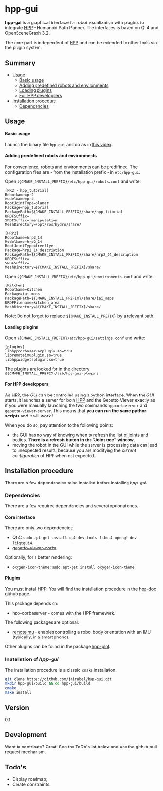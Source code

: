 # hpp-gui

**hpp-gui** is a graphical interface for robot visualization with plugins to integrate [HPP] - Humanoid Path Planner. The interfaces is based on Qt 4 and OpenSceneGraph 3.2.

The core part is independent of [HPP] and can be extended to other tools via the plugin system.

## Summary
* [Usage](#usage)
  *  [Basic usage](#basic-usage)
  *  [Adding predefined robots and environments](#adding-predefined-robots-and-environments)
  *  [Loading plugins](#loading-plugins)
  *  [For HPP developpers](#for-hpp-developpers)
* [Installation procedure](#installation-procedure)
  * [Dependencies](#dependencies)

## Usage

#### Basic usage
Launch the binary file `hpp-gui` and do as in [this video](http://homepages.laas.fr/jmirabel/raw/videos/hpp-gui-example.mp4).

#### Adding predefined robots and environments
For convenience, robots and environments can be predifined. The configuration files are - from the installation prefix - in `etc/hpp-gui`.

Open `${CMAKE_INSTALL_PREFIX}/etc/hpp-gui/robots.conf` and write:
```
[PR2 - hpp_tutorial]
RobotName=pr2
ModelName=pr2
RootJointType=planar
Package=hpp_tutorial
PackagePath=${CMAKE_INSTALL_PREFIX}/share/hpp_tutorial
URDFSuffix=
SRDFSuffix=_manipulation
MeshDirectory=/opt/ros/hydro/share/

[HRP2]
RobotName=hrp2_14
ModelName=hrp2_14
RootJointType=freeflyer
Package=hrp2_14_description
PackagePath=${CMAKE_INSTALL_PREFIX}/share/hrp2_14_description
URDFSuffix=
SRDFSuffix=
MeshDirectory=${CMAKE_INSTALL_PREFIX}/share/
```

Open `${CMAKE_INSTALL_PREFIX}/etc/hpp-gui/environments.conf` and write:
```
[Kitchen]
RobotName=Kitchen
Package=iai_maps
PackagePath=${CMAKE_INSTALL_PREFIX}/share/iai_maps
URDFFilename=kitchen_area
MeshDirectory=${CMAKE_INSTALL_PREFIX}/share/
```

Note: Do not forget to replace `${CMAKE_INSTALL_PREFIX}` by a relevant path.

#### Loading plugins

Open `${CMAKE_INSTALL_PREFIX}/etc/hpp-gui/settings.conf` and write:
```
[plugins]
libhppcorbaserverplugin.so=true
libremoteimuplugin.so=true
libhppwidgetsplugin.so=true
```

The plugins are looked for in the directory `${CMAKE_INSTALL_PREFIX}/lib/hpp-gui-plugins`

#### For HPP developpers
As [HPP], the *GUI* can be controlled using a python interface. When the *GUI* starts, it launches a server for both [HPP] and the Gepetto Viewer exactly as if you were manually launching the two commands `hppcorbaserver` and `gepetto-viewer-server`. This means that **you can run the same python scripts** and it will work !

When you do so, pay attention to the following points:
- the GUI has no way of knowing when to refresh the list of joints and bodies. **There is a refresh button in the "Joint tree" window**.
- moving the robot in the GUI while the server is processing data can lead to unexpected results, because you are modifying the *current configuration* of HPP when not expected.

## Installation procedure
There are a few dependencies to be installed before installing *hpp-gui*.

### Dependencies
There are a few required dependencies and several optional ones.
#### Core interface
There are only two dependencies:
* Qt 4: `sudo apt-get install qt4-dev-tools libqt4-opengl-dev libqtgui4`.
* [gepetto-viewer-corba].

Optionally, for a better rendering:
* `oxygen-icon-theme`: `sudo apt-get install oxygen-icon-theme`

#### Plugins
You must install [HPP]. You will find the installation procedure in the [hpp-doc] github page.

This package depends on:
* [hpp-corbaserver] - comes with the [HPP] framework.

The following packages are optional:
* [remoteimu] - enables controlling a robot body orientation with an IMU (typically, in a smart phone).

Other plugins can be found in the package [hpp-plot].

### Installation of *hpp-gui*
The installation procedure is a classic `cmake` installation.

```sh
git clone https://github.com/jmirabel/hpp-gui.git
mkdir hpp-gui/build && cd hpp-gui/build
cmake ..
make install
```

## Version
0.1

## Development

Want to contribute? Great!
See the ToDo's list below and use the github pull request mechanism.

## Todo's
* Display roadmap;
* Create constraints.

[HPP]:http://projects.laas.fr/gepetto/index.php/Software/Hpp
[hpp-corbaserver]:https://github.com/humanoid-path-planner/hpp-corbaserver
[gepetto-viewer]:https://github.com/humanoid-path-planner/gepetto-viewer
[gepetto-viewer-corba]:https://github.com/humanoid-path-planner/gepetto-viewer-corba
[hpp-doc]:https://github.com/humanoid-path-planner/hpp-doc
[remoteimu]:https://github.com/jmirabel/remoteimu
[hpp-plot]:https://github.com/jmirabel/hpp-plot
